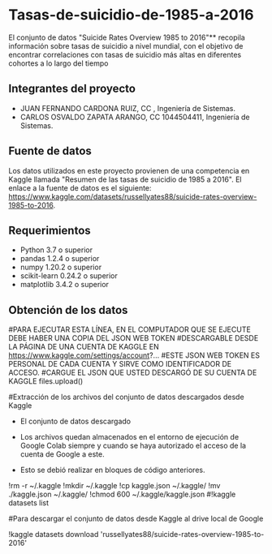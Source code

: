 # Tasas-de-suicidio-de-1985-a-2016
El conjunto de datos "Suicide Rates Overview 1985 to 2016"** recopila información sobre tasas de suicidio a nivel mundial, con el objetivo de encontrar correlaciones con tasas de suicidio más altas en diferentes cohortes a lo largo del tiempo

## Integrantes del proyecto

- JUAN FERNANDO CARDONA RUIZ, CC , Ingeniería de Sistemas.
- CARLOS OSVALDO ZAPATA ARANGO, CC 1044504411, Ingeniería de Sistemas.

## Fuente de datos

Los datos utilizados en este proyecto provienen de una competencia en Kaggle llamada "Resumen de las tasas de suicidio de 1985 a 2016". 
El enlace a la fuente de datos es el siguiente: https://www.kaggle.com/datasets/russellyates88/suicide-rates-overview-1985-to-2016.

## Requerimientos

- Python 3.7 o superior
- pandas 1.2.4 o superior
- numpy 1.20.2 o superior
- scikit-learn 0.24.2 o superior
- matplotlib 3.4.2 o superior

## Obtención de los datos
#PARA EJECUTAR ESTA LÍNEA, EN EL COMPUTADOR QUE SE EJECUTE DEBE HABER UNA COPIA DEL JSON WEB TOKEN
#DESCARGABLE DESDE LA PÁGINA DE UNA CUENTA DE KAGGLE EN https://www.kaggle.com/settings/account?...
#ESTE JSON WEB TOKEN ES PERSONAL DE CADA CUENTA Y SIRVE COMO IDENTIFICADOR DE ACCESO.
#CARGUE EL JSON QUE USTED DESCARGÓ DE SU CUENTA DE KAGGLE
files.upload()

#Extracción de los archivos del conjunto de datos descargados desde Kaggle

* El conjunto de datos descargado

* Los archivos quedan almacenados en el entorno de ejecución de Google Colab siempre y cuando se haya autorizado el acceso de la cuenta de Google a este.
* Esto se debió realizar en bloques de código anteriores.

!rm -r ~/.kaggle
!mkdir ~/.kaggle
!cp kaggle.json ~/.kaggle/
!mv ./kaggle.json ~/.kaggle/
!chmod 600 ~/.kaggle/kaggle.json
#!kaggle datasets list

#Para descargar el conjunto de datos desde Kaggle al drive local de Google

!kaggle datasets download 'russellyates88/suicide-rates-overview-1985-to-2016'


         
  
